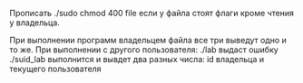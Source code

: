 Прописать 
  ./sudo chmod 400 file
если у файла стоят флаги кроме чтения у владельца.

При выполнении программ владельцем файла все три выведут одно и то же.
При выполнении с другого пользователя:
  ./lab выдаст ошибку
  ./suid_lab выполнится и вывдет два разных числа: id владельца и текущего пользователя
